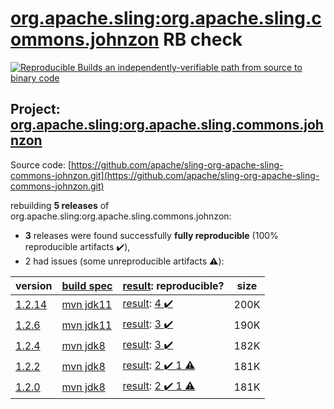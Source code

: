 [org.apache.sling:org.apache.sling.commons.johnzon](https://search.maven.org/artifact/org.apache.sling/org.apache.sling.commons.johnzon/) RB check
=======

[![Reproducible Builds](https://reproducible-builds.org/images/logos/rb.svg) an independently-verifiable path from source to binary code](https://reproducible-builds.org/)

## Project: [org.apache.sling:org.apache.sling.commons.johnzon](https://search.maven.org/artifact/org.apache.sling/org.apache.sling.commons.johnzon/)

Source code: [https://github.com/apache/sling-org-apache-sling-commons-johnzon.git](https://github.com/apache/sling-org-apache-sling-commons-johnzon.git)

rebuilding **5 releases** of org.apache.sling:org.apache.sling.commons.johnzon:
- **3** releases were found successfully **fully reproducible** (100% reproducible artifacts :heavy_check_mark:),
- 2 had issues (some unreproducible artifacts :warning:):

| version | [build spec](/BUILDSPEC.md) | [result](https://reproducible-builds.org/docs/jvm/): reproducible? | size |
| -- | --------- | ------ | -- |
| [1.2.14](https://search.maven.org/artifact/org.apache.sling/org.apache.sling.commons.johnzon/1.2.14/pom) | [mvn jdk11](org.apache.sling.commons.johnzon-1.2.14.buildspec) | [result](org.apache.sling.commons.johnzon-1.2.14.buildinfo): [4 :heavy_check_mark: ](org.apache.sling.commons.johnzon-1.2.14.buildcompare) | 200K |
| [1.2.6](https://search.maven.org/artifact/org.apache.sling/org.apache.sling.commons.johnzon/1.2.6/pom) | [mvn jdk11](org.apache.sling.commons.johnzon-1.2.6.buildspec) | [result](org.apache.sling.commons.johnzon-1.2.6.buildinfo): [3 :heavy_check_mark: ](org.apache.sling.commons.johnzon-1.2.6.buildcompare) | 190K |
| [1.2.4](https://search.maven.org/artifact/org.apache.sling/org.apache.sling.commons.johnzon/1.2.4/pom) | [mvn jdk8](org.apache.sling.commons.johnzon-1.2.4.buildspec) | [result](org.apache.sling.commons.johnzon-1.2.4.buildinfo): [3 :heavy_check_mark: ](org.apache.sling.commons.johnzon-1.2.4.buildcompare) | 182K |
| [1.2.2](https://search.maven.org/artifact/org.apache.sling/org.apache.sling.commons.johnzon/1.2.2/pom) | [mvn jdk8](org.apache.sling.commons.johnzon-1.2.2.buildspec) | [result](org.apache.sling.commons.johnzon-1.2.2.buildinfo): [2 :heavy_check_mark:  1 :warning:](org.apache.sling.commons.johnzon-1.2.2.buildcompare) | 181K |
| [1.2.0](https://search.maven.org/artifact/org.apache.sling/org.apache.sling.commons.johnzon/1.2.0/pom) | [mvn jdk8](org.apache.sling.commons.johnzon-1.2.0.buildspec) | [result](org.apache.sling.commons.johnzon-1.2.0.buildinfo): [2 :heavy_check_mark:  1 :warning:](org.apache.sling.commons.johnzon-1.2.0.buildcompare) | 181K |

